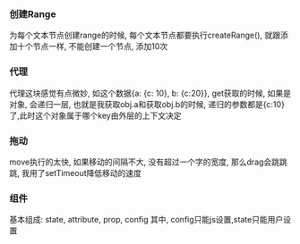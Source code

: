 ### 创建Range
为每个文本节点创建range的时候, 每个文本节点都要执行createRange(), 就跟添加十个节点一样, 不能创建一个节点, 添加10次

### 代理
代理这块感觉有点微妙, 如这个数据{a: {c: 10}, b: {c:20}}, get获取的时候, 如果是对象, 会递归一层, 也就是我获取obj.a和获取obj.b的时候, 递归的参数都是{c:10}了,此时这个对象属于哪个key由外层的上下文决定

### 拖动
move执行的太快, 如果移动的间隔不大, 没有超过一个字的宽度, 那么drag会跳跳跳, 我用了setTimeout降低移动的速度

### 组件
基本组成: state, attribute, prop, config
其中, config只能js设置,state只能用户设置 